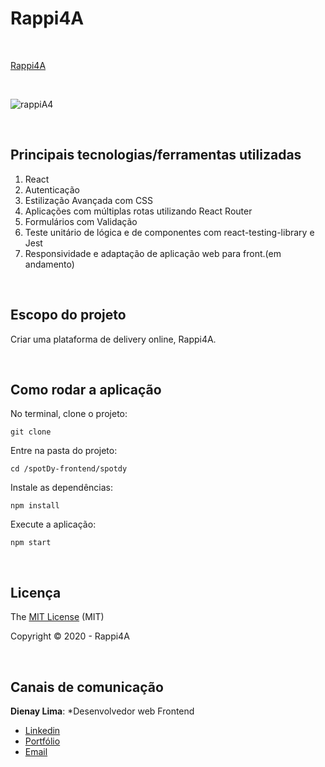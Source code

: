 # Rappi4A
<br>

[Rappi4A](http://dienay-rappi4a.surge.sh/)

<br>

![rappiA4](https://user-images.githubusercontent.com/2151948/106178660-d4420b80-6178-11eb-9f33-92c6d914b3cb.gif)

<br>

## Principais tecnologias/ferramentas utilizadas

1. React
2. Autenticação
3. Estilização Avançada com CSS
4. Aplicações com múltiplas rotas utilizando React Router
5. Formulários com Validação
6. Teste unitário de lógica e de componentes com react-testing-library e Jest
7. Responsividade e adaptação de aplicação web para front.(em andamento)

<br>

## Escopo do projeto

Criar uma plataforma de delivery online, Rappi4A.

<br>

## Como rodar a aplicação

No terminal, clone o projeto:
```
git clone 
```

Entre na pasta do projeto:
```
cd /spotDy-frontend/spotdy
```

Instale as dependências:
```
npm install
```

Execute a aplicação:
```
npm start 
```

<br>

## Licença

The [MIT License]() (MIT)

Copyright :copyright: 2020 - Rappi4A

<br>

## Canais de comunicação

**Dienay Lima**: *Desenvolvedor web Frontend
- [Linkedin](https://www.linkedin.com/in/dienaylima/)
- [Portfólio](https://dienay.github.io/portfolio/)
- [Email](dienaylima@gmail.com)

<br>
